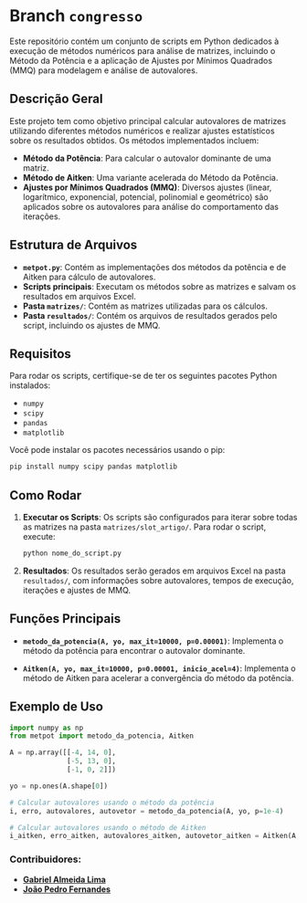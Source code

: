# Branch `congresso`

Este repositório contém um conjunto de scripts em Python dedicados à execução de métodos numéricos para análise de matrizes, incluindo o Método da Potência e a aplicação de Ajustes por Mínimos Quadrados (MMQ) para modelagem e análise de autovalores.

## Descrição Geral

Este projeto tem como objetivo principal calcular autovalores de matrizes utilizando diferentes métodos numéricos e realizar ajustes estatísticos sobre os resultados obtidos. Os métodos implementados incluem:

- **Método da Potência**: Para calcular o autovalor dominante de uma matriz.
- **Método de Aitken**: Uma variante acelerada do Método da Potência.
- **Ajustes por Mínimos Quadrados (MMQ)**: Diversos ajustes (linear, logarítmico, exponencial, potencial, polinomial e geométrico) são aplicados sobre os autovalores para análise do comportamento das iterações.

## Estrutura de Arquivos

- **`metpot.py`**: Contém as implementações dos métodos da potência e de Aitken para cálculo de autovalores.
- **Scripts principais**: Executam os métodos sobre as matrizes e salvam os resultados em arquivos Excel.
- **Pasta `matrizes/`**: Contém as matrizes utilizadas para os cálculos.
- **Pasta `resultados/`**: Contém os arquivos de resultados gerados pelo script, incluindo os ajustes de MMQ.

## Requisitos

Para rodar os scripts, certifique-se de ter os seguintes pacotes Python instalados:

- `numpy`
- `scipy`
- `pandas`
- `matplotlib`

Você pode instalar os pacotes necessários usando o pip:

```bash
pip install numpy scipy pandas matplotlib
```

## Como Rodar

1. **Executar os Scripts**: Os scripts são configurados para iterar sobre todas as matrizes na pasta `matrizes/slot_artigo/`. Para rodar o script, execute:

   ```bash
   python nome_do_script.py
   ```

2. **Resultados**: Os resultados serão gerados em arquivos Excel na pasta `resultados/`, com informações sobre autovalores, tempos de execução, iterações e ajustes de MMQ.

## Funções Principais

- **`metodo_da_potencia(A, yo, max_it=10000, p=0.00001)`**: Implementa o método da potência para encontrar o autovalor dominante.
  
- **`Aitken(A, yo, max_it=10000, p=0.00001, inicio_acel=4)`**: Implementa o método de Aitken para acelerar a convergência do método da potência.

## Exemplo de Uso

```python
import numpy as np
from metpot import metodo_da_potencia, Aitken

A = np.array([[-4, 14, 0],
              [-5, 13, 0],
              [-1, 0, 2]])

yo = np.ones(A.shape[0])

# Calcular autovalores usando o método da potência
i, erro, autovalores, autovetor = metodo_da_potencia(A, yo, p=1e-4)

# Calcular autovalores usando o método de Aitken
i_aitken, erro_aitken, autovalores_aitken, autovetor_aitken = Aitken(A, yo, p=1e-4)
```

### Contribuidores:

- **[Gabriel Almeida Lima](https://github.com/gabrielxal)**
- **[João Pedro Fernandes](https://github.com/Joaof14)**


